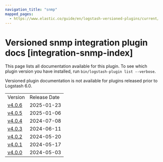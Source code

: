 ```yaml
---
navigation_title: "snmp"
mapped_pages:
  - https://www.elastic.co/guide/en/logstash-versioned-plugins/current/integration-snmp-index.html
---
```


# Versioned snmp integration plugin docs [integration-snmp-index]

This page lists all documentation available for this plugin. To see which plugin version you have installed, run `bin/logstash-plugin list --verbose`.

Versioned plugin documentation is not available for plugins released prior to Logstash 6.0.

| | |
| :- | :- |
| Version | Release Date |
| [v4.0.6](v4-0-6-plugins-integrations-snmp.md) | 2025-01-23 |
| [v4.0.5](v4-0-5-plugins-integrations-snmp.md) | 2025-01-06 |
| [v4.0.4](v4-0-4-plugins-integrations-snmp.md) | 2024-07-08 |
| [v4.0.3](v4-0-3-plugins-integrations-snmp.md) | 2024-06-11 |
| [v4.0.2](v4-0-2-plugins-integrations-snmp.md) | 2024-05-20 |
| [v4.0.1](v4-0-1-plugins-integrations-snmp.md) | 2024-05-17 |
| [v4.0.0](v4-0-0-plugins-integrations-snmp.md) | 2024-05-03 |
